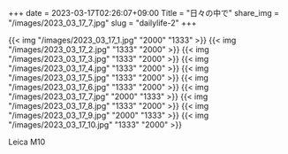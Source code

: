 +++
date  = 2023-03-17T02:26:07+09:00
Title = "日々の中で"
share_img = "/images/2023_03_17_7.jpg"
slug = "dailylife-2"
+++

{{< img "/images/2023_03_17_1.jpg" "2000" "1333" >}}
{{< img "/images/2023_03_17_2.jpg" "1333" "2000" >}}
{{< img "/images/2023_03_17_3.jpg" "1333" "2000" >}}
{{< img "/images/2023_03_17_4.jpg" "1333" "2000" >}}
{{< img "/images/2023_03_17_5.jpg" "1333" "2000" >}}
{{< img "/images/2023_03_17_6.jpg" "1333" "2000" >}}
{{< img "/images/2023_03_17_7.jpg" "2000" "1333" >}}
{{< img "/images/2023_03_17_8.jpg" "1333" "2000" >}}
{{< img "/images/2023_03_17_9.jpg" "2000" "1333" >}}
{{< img "/images/2023_03_17_10.jpg" "1333" "2000" >}}

Leica M10
